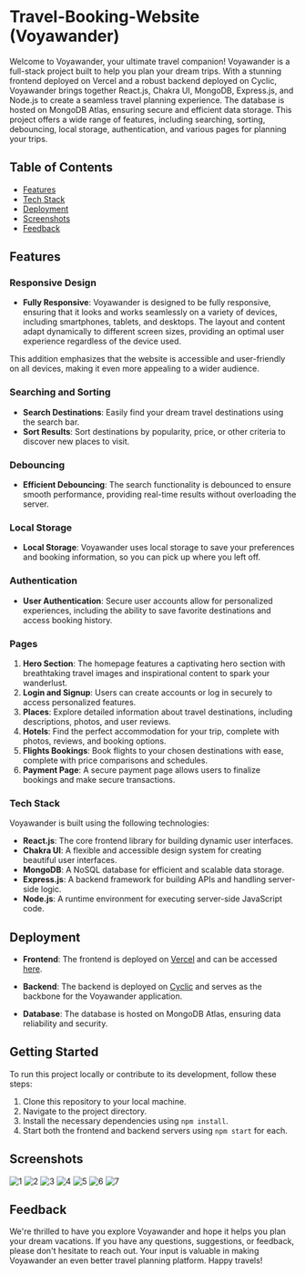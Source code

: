 # Travel-Booking-Website (Voyawander)

Welcome to Voyawander, your ultimate travel companion! Voyawander is a full-stack project built to help you plan your dream trips. With a stunning frontend deployed on Vercel and a robust backend deployed on Cyclic, Voyawander brings together React.js, Chakra UI, MongoDB, Express.js, and Node.js to create a seamless travel planning experience. The database is hosted on MongoDB Atlas, ensuring secure and efficient data storage. This project offers a wide range of features, including searching, sorting, debouncing, local storage, authentication, and various pages for planning your trips.

## Table of Contents
- [Features](#features)
- [Tech Stack](#tech-stack)
- [Deployment](#deployment)
- [Screenshots](#screenshots)
- [Feedback](#feedback)

## Features

### Responsive Design
- **Fully Responsive**: Voyawander is designed to be fully responsive, ensuring that it looks and works seamlessly on a variety of devices, including smartphones, tablets, and desktops. The layout and content adapt dynamically to different screen sizes, providing an optimal user experience regardless of the device used.

This addition emphasizes that the website is accessible and user-friendly on all devices, making it even more appealing to a wider audience.

### Searching and Sorting
- **Search Destinations**: Easily find your dream travel destinations using the search bar.
- **Sort Results**: Sort destinations by popularity, price, or other criteria to discover new places to visit.

### Debouncing
- **Efficient Debouncing**: The search functionality is debounced to ensure smooth performance, providing real-time results without overloading the server.

### Local Storage
- **Local Storage**: Voyawander uses local storage to save your preferences and booking information, so you can pick up where you left off.

### Authentication
- **User Authentication**: Secure user accounts allow for personalized experiences, including the ability to save favorite destinations and access booking history.

### Pages

1. **Hero Section**: The homepage features a captivating hero section with breathtaking travel images and inspirational content to spark your wanderlust.
2. **Login and Signup**: Users can create accounts or log in securely to access personalized features.
3. **Places**: Explore detailed information about travel destinations, including descriptions, photos, and user reviews.
4. **Hotels**: Find the perfect accommodation for your trip, complete with photos, reviews, and booking options.
5. **Flights Bookings**: Book flights to your chosen destinations with ease, complete with price comparisons and schedules.
6. **Payment Page**: A secure payment page allows users to finalize bookings and make secure transactions.

### Tech Stack

Voyawander is built using the following technologies:

- **React.js**: The core frontend library for building dynamic user interfaces.
- **Chakra UI**: A flexible and accessible design system for creating beautiful user interfaces.
- **MongoDB**: A NoSQL database for efficient and scalable data storage.
- **Express.js**: A backend framework for building APIs and handling server-side logic.
- **Node.js**: A runtime environment for executing server-side JavaScript code.

## Deployment

- **Frontend**: The frontend is deployed on [Vercel](https://dc-voyawander.vercel.app/) and can be accessed [here](https://dc-voyawander.vercel.app/).

- **Backend**: The backend is deployed on [Cyclic](https://lime-precious-llama.cyclic.app) and serves as the backbone for the Voyawander application.

- **Database**: The database is hosted on MongoDB Atlas, ensuring data reliability and security.

## Getting Started

To run this project locally or contribute to its development, follow these steps:

1. Clone this repository to your local machine.
2. Navigate to the project directory.
3. Install the necessary dependencies using `npm install`.
4. Start both the frontend and backend servers using `npm start` for each.

## Screenshots
![1](https://github.com/divyam751/frontend-voyawander/assets/125983433/a40fbdd0-7ee6-47be-996c-d79cce2fb438)
![2](https://github.com/divyam751/frontend-voyawander/assets/125983433/55a10cc7-fba6-467d-9eb0-e79500914ac5)
![3](https://github.com/divyam751/frontend-voyawander/assets/125983433/b737604c-144e-4382-817b-478f19ff4f0f)
![4](https://github.com/divyam751/frontend-voyawander/assets/125983433/689bfdc0-7706-431d-ae95-f670461aff6c)
![5](https://github.com/divyam751/frontend-voyawander/assets/125983433/8229382f-34a6-476a-9fbe-74674df3330c)
![6](https://github.com/divyam751/frontend-voyawander/assets/125983433/eb9de297-1b36-4b7d-85d7-2328325d9415)
![7](https://github.com/divyam751/frontend-voyawander/assets/125983433/5a9b131f-f951-43c3-b8d1-6625c1172bf0)



## Feedback

We're thrilled to have you explore Voyawander and hope it helps you plan your dream vacations. If you have any questions, suggestions, or feedback, please don't hesitate to reach out. Your input is valuable in making Voyawander an even better travel planning platform. Happy travels!
